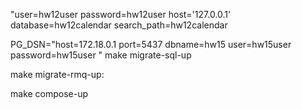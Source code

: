 "user=hw12user password=hw12user host='127.0.0.1' database=hw12calendar search_path=hw12calendar

PG_DSN="host=172.18.0.1 port=5437 dbname=hw15 user=hw15user password=hw15user " make migrate-sql-up

make migrate-rmq-up: 

make compose-up